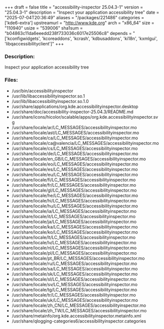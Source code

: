 +++
draft = false
title = "accessibility-inspector 25.04.3-1"
version = "25.04.3-1"
description = "Inspect your application accessibility tree"
date = "2025-07-04T20:36:49"
aliases = "/packages/221486"
categories = ['kde6-extra']
upstreamurl = "http://www.kde.org"
arch = "x86_64"
size = "110940"
usize = "539006"
sha1sum = "b04863c11da6eeedd238f733036c6017e25506c8"
depends = "['kconfigwidgets', 'kcoreaddons', 'kcrash', 'kdbusaddons', 'ki18n', 'kxmlgui', 'libqaccessibilityclient']"
+++
### Description: 
Inspect your application accessibility tree

### Files: 
* /usr/bin/accessibilityinspector
* /usr/lib/libaccessibilityinspector.so.1
* /usr/lib/libaccessibilityinspector.so.1.0
* /usr/share/applications/org.kde.accessibilityinspector.desktop
* /usr/share/doc/accessibility-inspector-25.04.3/README.md
* /usr/share/icons/hicolor/scalable/apps/org.kde.accessibilityinspector.svg
* /usr/share/locale/ar/LC_MESSAGES/accessibilityinspector.mo
* /usr/share/locale/ast/LC_MESSAGES/accessibilityinspector.mo
* /usr/share/locale/ca/LC_MESSAGES/accessibilityinspector.mo
* /usr/share/locale/ca@valencia/LC_MESSAGES/accessibilityinspector.mo
* /usr/share/locale/cs/LC_MESSAGES/accessibilityinspector.mo
* /usr/share/locale/de/LC_MESSAGES/accessibilityinspector.mo
* /usr/share/locale/en_GB/LC_MESSAGES/accessibilityinspector.mo
* /usr/share/locale/eo/LC_MESSAGES/accessibilityinspector.mo
* /usr/share/locale/es/LC_MESSAGES/accessibilityinspector.mo
* /usr/share/locale/eu/LC_MESSAGES/accessibilityinspector.mo
* /usr/share/locale/fi/LC_MESSAGES/accessibilityinspector.mo
* /usr/share/locale/fr/LC_MESSAGES/accessibilityinspector.mo
* /usr/share/locale/gl/LC_MESSAGES/accessibilityinspector.mo
* /usr/share/locale/he/LC_MESSAGES/accessibilityinspector.mo
* /usr/share/locale/hi/LC_MESSAGES/accessibilityinspector.mo
* /usr/share/locale/hu/LC_MESSAGES/accessibilityinspector.mo
* /usr/share/locale/ia/LC_MESSAGES/accessibilityinspector.mo
* /usr/share/locale/it/LC_MESSAGES/accessibilityinspector.mo
* /usr/share/locale/ja/LC_MESSAGES/accessibilityinspector.mo
* /usr/share/locale/ka/LC_MESSAGES/accessibilityinspector.mo
* /usr/share/locale/ko/LC_MESSAGES/accessibilityinspector.mo
* /usr/share/locale/lt/LC_MESSAGES/accessibilityinspector.mo
* /usr/share/locale/lv/LC_MESSAGES/accessibilityinspector.mo
* /usr/share/locale/nl/LC_MESSAGES/accessibilityinspector.mo
* /usr/share/locale/pl/LC_MESSAGES/accessibilityinspector.mo
* /usr/share/locale/pt_BR/LC_MESSAGES/accessibilityinspector.mo
* /usr/share/locale/ru/LC_MESSAGES/accessibilityinspector.mo
* /usr/share/locale/sa/LC_MESSAGES/accessibilityinspector.mo
* /usr/share/locale/sk/LC_MESSAGES/accessibilityinspector.mo
* /usr/share/locale/sl/LC_MESSAGES/accessibilityinspector.mo
* /usr/share/locale/sv/LC_MESSAGES/accessibilityinspector.mo
* /usr/share/locale/tg/LC_MESSAGES/accessibilityinspector.mo
* /usr/share/locale/tr/LC_MESSAGES/accessibilityinspector.mo
* /usr/share/locale/uk/LC_MESSAGES/accessibilityinspector.mo
* /usr/share/locale/zh_CN/LC_MESSAGES/accessibilityinspector.mo
* /usr/share/locale/zh_TW/LC_MESSAGES/accessibilityinspector.mo
* /usr/share/metainfo/org.kde.accessibilityinspector.metainfo.xml
* /usr/share/qlogging-categories6/accessibilityinspector.categories
